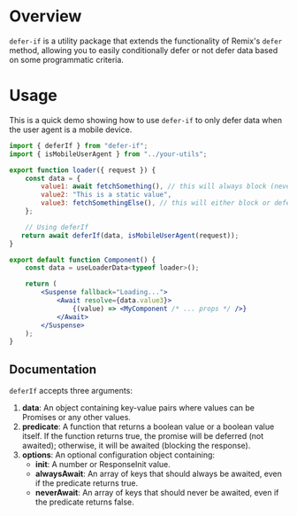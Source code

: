 # Overview

`defer-if` is a utility package that extends the functionality of Remix's `defer` method, allowing you to easily conditionally defer or not defer data based on some programmatic criteria.

# Usage

This is a quick demo showing how to use `defer-if` to only defer data when the user agent is a
mobile device.

```jsx
import { deferIf } from "defer-if";
import { isMobileUserAgent } from "../your-utils";

export function loader({ request }) {
    const data = {
        value1: await fetchSomething(), // this will always block (never defer)
        value2: "This is a static value",
        value3: fetchSomethingElse(), // this will either block or defer based on `deferIf`
    };

    // Using deferIf
   return await deferIf(data, isMobileUserAgent(request));
}

export default function Component() {
    const data = useLoaderData<typeof loader>();

    return (
        <Suspense fallback="Loading...">
            <Await resolve={data.value3}>
                {(value) => <MyComponent /* ... props */ />}
            </Await>
        </Suspense>
    );
}
```

## Documentation

`deferIf` accepts three arguments:

1. **data**: An object containing key-value pairs where values can be Promises or any other values.
2. **predicate**: A function that returns a boolean value or a boolean value itself. If the function returns true, the promise will be deferred (not awaited); otherwise, it will be awaited (blocking the response).
3. **options**: An optional configuration object containing:
   - **init**: A number or ResponseInit value.
   - **alwaysAwait**: An array of keys that should always be awaited, even if the predicate returns true.
   - **neverAwait**: An array of keys that should never be awaited, even if the predicate returns false.
